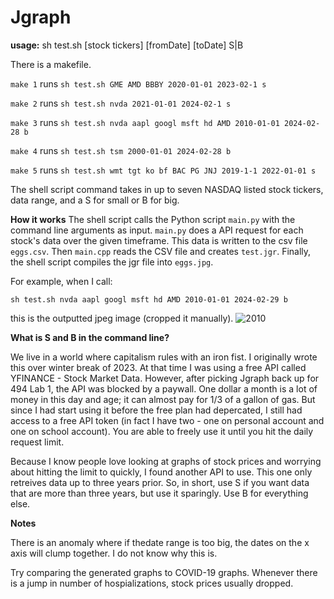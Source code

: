 # Jgraph

**usage:** sh test.sh [stock tickers] [fromDate] [toDate] S|B

There is a makefile. 

```make 1``` runs ```sh test.sh GME AMD BBBY 2020-01-01 2023-02-1 s```

```make 2``` runs ```sh test.sh nvda 2021-01-01 2024-02-1 s```

```make 3``` runs ```sh test.sh nvda aapl googl msft hd AMD 2010-01-01 2024-02-28 b```

```make 4``` runs ```sh test.sh tsm 2000-01-01 2024-02-28 b```

```make 5``` runs ```sh test.sh wmt tgt ko bf BAC PG JNJ 2019-1-1 2022-01-01 s```

The shell script command takes in up to seven NASDAQ listed stock tickers, data range, and a S for small or B for big. 

**How it works** 
The shell script calls the Python script ```main.py``` with the command line arguments as input. ```main.py``` does a API request for each stock's data over the given timeframe. This data is written to the csv file ```eggs.csv```. Then ```main.cpp``` reads the CSV file and creates ```test.jgr```. Finally, the shell script compiles the jgr file into ```eggs.jpg```.

For example, when I call:
```
sh test.sh nvda aapl googl msft hd AMD 2010-01-01 2024-02-29 b
```
this is the outputted jpeg image (cropped it manually).
![2010](https://github.com/MungShu71/jgraph/assets/112988109/0dd772c2-34f3-4af3-b1f4-7b76f85e36d8)

**What is S and B in the command line?**

We live in a world where capitalism rules with an iron fist. I originally wrote this over winter break of 2023. At that time I was using a free API called YFINANCE - Stock Market Data. However, after picking Jgraph back up for 494 Lab 1, the API was blocked by a paywall. One dollar a month is a lot of money in this day and age; it can almost pay for 1/3 of a gallon of gas. But since I had start using it before the free plan had depercated, I still had access to a free API token (in fact I have two - one on personal account and one on school account). You are able to freely use it until you hit the daily request limit. 

Because I know people love looking at graphs of stock prices and worrying about hitting the limit to quickly, I found another API to use. This one only retreives data up to three years prior. So, in short, use S if you want data that are more than three years, but use it sparingly. Use B for everything else. 

**Notes**

There is an anomaly where if thedate range is too big, the dates on the x axis will clump together. I do not know why this is.

Try comparing the generated graphs to COVID-19 graphs. Whenever there is a jump in number of hospializations, stock prices usually dropped. 



